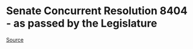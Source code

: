 # Senate Concurrent Resolution 8404 - as passed by the Legislature

[Source](http://lawfilesext.leg.wa.gov/biennium/2021-22/Xml/Bills/Senate%20Passed%20Legislature/8404.PL.xml)